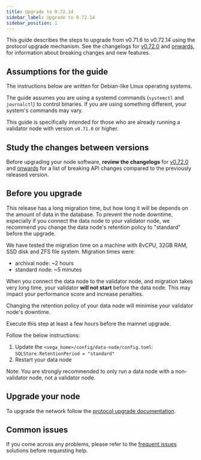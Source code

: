 ```yaml
---
title: Upgrade to 0.72.14
sidebar_label: Upgrade to 0.72.14
sidebar_position: 1
---
```


This guide describes the steps to upgrade from v0.71.6 to v0.72.14 using the protocol upgrade mechanism. See the changelogs for [v0.72.0](https://github.com/vegaprotocol/vega/releases/tag/v0.72.0) and [onwards](https://github.com/vegaprotocol/vega/releases/), for information about breaking changes and new features.

## Assumptions for the guide
The instructions below are written for Debian-like Linux operating systems.

The guide assumes you are using a systemd commands (`systemctl` and `journalctl`) to control binaries. If you are using something different, your system's commands may vary.

This guide is specifically intended for those who are already running a validator node with version `v0.71.0` or higher.

## Study the changes between versions
Before upgrading your node software, **review the changelogs** for [v0.72.0](https://github.com/vegaprotocol/vega/releases/tag/v0.72.0) and [onwards](https://github.com/vegaprotocol/vega/releases/) for a list of breaking API changes compared to the previously released version.

## Before you upgrade
This release has a long migration time, but how long it will be depends on the amount of data in the database. To prevent the node downtime, especially if you connect the data node to your validator node, we recommend you change the data node's retention policy to "standard" before the upgrade.

We have tested the migration time on a machine with 8vCPU, 32GB RAM, SSD disk and ZFS file system. 
Migration times were:
- archival node: ~2 hours
- standard node: ~5 minutes

When you connect the data node to the validator node, and migration takes very long time, your validator **will not start** before the data node. This may impact your performance score and increase penalties.

Changing the retention policy of your data node will minimise your validator node's downtime.

Execute this step at least a few hours before the mainnet upgrade.

Follow the below instructions:

1. Update the `<vega_home>/config/data-node/config.toml`: `SQLStore.RetentionPeriod = "standard"`
2. Restart your data node

Note: You are strongly recommended to only run a data node with a non-validator node, not a validator node.

## Upgrade your node
To upgrade the network follow the [protocol upgrade documentation](../how-to/upgrade-network.md).

## Common issues
If you come across any problems, please refer to the [frequent issues](../how-to/solve-frequent-issues.md) solutions before requesting help.
